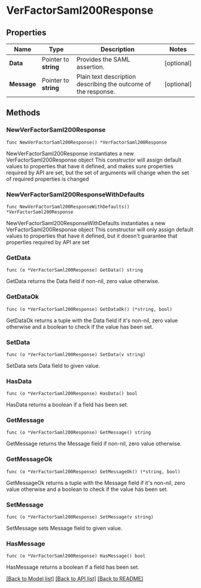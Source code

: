 # VerFactorSaml200Response

## Properties

Name | Type | Description | Notes
------------ | ------------- | ------------- | -------------
**Data** | Pointer to **string** | Provides the SAML assertion. | [optional] 
**Message** | Pointer to **string** | Plain text description describing the outcome of the response. | [optional] 

## Methods

### NewVerFactorSaml200Response

`func NewVerFactorSaml200Response() *VerFactorSaml200Response`

NewVerFactorSaml200Response instantiates a new VerFactorSaml200Response object
This constructor will assign default values to properties that have it defined,
and makes sure properties required by API are set, but the set of arguments
will change when the set of required properties is changed

### NewVerFactorSaml200ResponseWithDefaults

`func NewVerFactorSaml200ResponseWithDefaults() *VerFactorSaml200Response`

NewVerFactorSaml200ResponseWithDefaults instantiates a new VerFactorSaml200Response object
This constructor will only assign default values to properties that have it defined,
but it doesn't guarantee that properties required by API are set

### GetData

`func (o *VerFactorSaml200Response) GetData() string`

GetData returns the Data field if non-nil, zero value otherwise.

### GetDataOk

`func (o *VerFactorSaml200Response) GetDataOk() (*string, bool)`

GetDataOk returns a tuple with the Data field if it's non-nil, zero value otherwise
and a boolean to check if the value has been set.

### SetData

`func (o *VerFactorSaml200Response) SetData(v string)`

SetData sets Data field to given value.

### HasData

`func (o *VerFactorSaml200Response) HasData() bool`

HasData returns a boolean if a field has been set.

### GetMessage

`func (o *VerFactorSaml200Response) GetMessage() string`

GetMessage returns the Message field if non-nil, zero value otherwise.

### GetMessageOk

`func (o *VerFactorSaml200Response) GetMessageOk() (*string, bool)`

GetMessageOk returns a tuple with the Message field if it's non-nil, zero value otherwise
and a boolean to check if the value has been set.

### SetMessage

`func (o *VerFactorSaml200Response) SetMessage(v string)`

SetMessage sets Message field to given value.

### HasMessage

`func (o *VerFactorSaml200Response) HasMessage() bool`

HasMessage returns a boolean if a field has been set.


[[Back to Model list]](../README.md#documentation-for-models) [[Back to API list]](../README.md#documentation-for-api-endpoints) [[Back to README]](../README.md)


